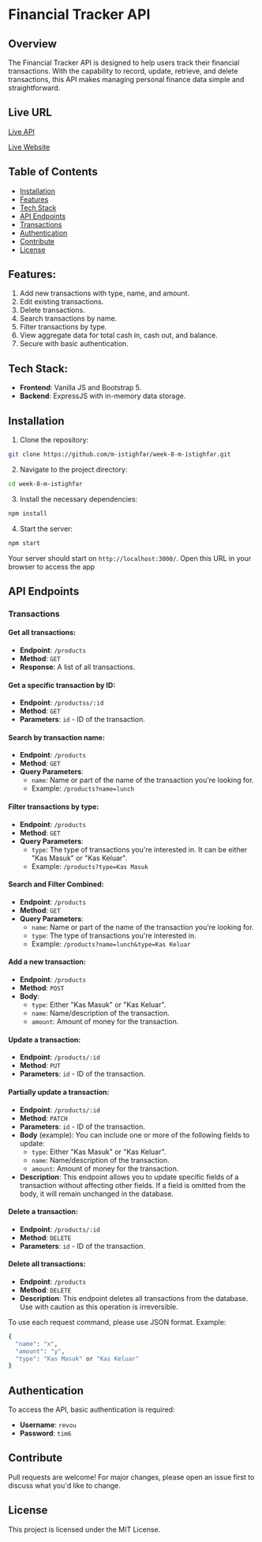 # Financial Tracker API

## Overview

The Financial Tracker API is designed to help users track their financial transactions. With the capability to record, update, retrieve, and delete transactions, this API makes managing personal finance data simple and straightforward.

## Live URL

[Live API](https://shy-pear-dog-sock.cyclic.app/products)

[Live Website](https://shy-pear-dog-sock.cyclic.app)

## Table of Contents

- [Installation](#installation)
- [Features](#features)
- [Tech Stack](#tech-stack)
- [API Endpoints](#api-endpoints)
- [Transactions](#transactions)
- [Authentication](#authentication)
- [Contribute](#contribute)
- [License](#license)

## Features:

1. Add new transactions with type, name, and amount.
2. Edit existing transactions.
3. Delete transactions.
4. Search transactions by name.
5. Filter transactions by type.
6. View aggregate data for total cash in, cash out, and balance.
7. Secure with basic authentication.

## Tech Stack:

- **Frontend**: Vanilla JS and Bootstrap 5.
- **Backend**: ExpressJS with in-memory data storage.

## Installation

1. Clone the repository:

```bash
git clone https://github.com/m-istighfar/week-8-m-istighfar.git
```

2. Navigate to the project directory:

```bash
cd week-8-m-istighfar
```

3. Install the necessary dependencies:

```bash
npm install
```

4. Start the server:

```bash
npm start
```

Your server should start on `http://localhost:3000/`. Open this URL in your browser to access the app

## API Endpoints

### Transactions

#### Get all transactions:

- **Endpoint**: `/products`
- **Method**: `GET`
- **Response**: A list of all transactions.

#### Get a specific transaction by ID:

- **Endpoint**: `/productss/:id`
- **Method**: `GET`
- **Parameters**: `id` - ID of the transaction.

#### Search by transaction name:

- **Endpoint**: `/products`
- **Method**: `GET`
- **Query Parameters**:
  - `name`: Name or part of the name of the transaction you're looking for.
  - Example: `/products?name=lunch`

#### Filter transactions by type:

- **Endpoint**: `/products`
- **Method**: `GET`
- **Query Parameters**:
  - `type`: The type of transactions you're interested in. It can be either "Kas Masuk" or "Kas Keluar".
  - Example: `/products?type=Kas Masuk`

#### Search and Filter Combined:

- **Endpoint**: `/products`
- **Method**: `GET`
- **Query Parameters**:
  - `name`: Name or part of the name of the transaction you're looking for.
  - `type`: The type of transactions you're interested in.
  - Example: `/products?name=lunch&type=Kas Keluar`

#### Add a new transaction:

- **Endpoint**: `/products`
- **Method**: `POST`
- **Body**:
  - `type`: Either "Kas Masuk" or "Kas Keluar".
  - `name`: Name/description of the transaction.
  - `amount`: Amount of money for the transaction.

#### Update a transaction:

- **Endpoint**: `/products/:id`
- **Method**: `PUT`
- **Parameters**: `id` - ID of the transaction.

#### Partially update a transaction:

- **Endpoint**: `/products/:id`
- **Method**: `PATCH`
- **Parameters**: `id` - ID of the transaction.
- **Body** (example): You can include one or more of the following fields to update:
  - `type`: Either "Kas Masuk" or "Kas Keluar".
  - `name`: Name/description of the transaction.
  - `amount`: Amount of money for the transaction.
- **Description**: This endpoint allows you to update specific fields of a transaction without affecting other fields. If a field is omitted from the body, it will remain unchanged in the database.

#### Delete a transaction:

- **Endpoint**: `/products/:id`
- **Method**: `DELETE`
- **Parameters**: `id` - ID of the transaction.

#### Delete all transactions:

- **Endpoint**: `/products`
- **Method**: `DELETE`
- **Description**: This endpoint deletes all transactions from the database. Use with caution as this operation is irreversible.

To use each request command, please use JSON format. Example:

```bash
{
  "name": "x",
  "amount": "y",
  "type": "Kas Masuk" or "Kas Keluar"
}
```

## Authentication

To access the API, basic authentication is required:

- **Username**: `revou`
- **Password**: `tim6`

## Contribute

Pull requests are welcome! For major changes, please open an issue first to discuss what you'd like to change.

## License

This project is licensed under the MIT License.
